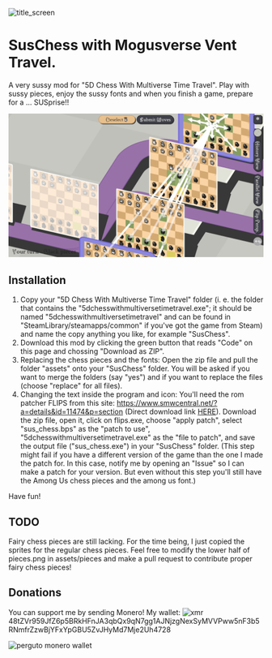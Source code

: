 ![title_screen](https://user-images.githubusercontent.com/103294508/176332411-633d829a-10e6-41fc-96fa-40f97915cfe1.png)
# SusChess with Mogusverse Vent Travel.
A very sussy mod for "5D Chess With Multiverse Time Travel". Play with sussy pieces, enjoy the sussy fonts and when you finish a game, prepare for a ... SUSprise!!

![opening](screenshots/opening.png)

## Installation

1. Copy your "5D Chess With Multiverse Time Travel" folder (i. e. the folder that contains the "5dchesswithmultiversetimetravel.exe"; it should be named "5dchesswithmultiversetimetravel" and can be found in "SteamLibrary/steamapps/common" if you've got the game from Steam) and name the copy anything you like, for example "SusChess".
2. Download this mod by clicking the green button that reads "Code" on this page and chossing "Download as ZIP".
3. Replacing the chess pieces and the fonts: Open the zip file and pull the folder "assets" onto your "SusChess" folder. You will be asked if you want to merge the folders (say "yes") and if you want to replace the files (choose "replace" for all files).
4. Changing the text inside the program and icon: You'll need the rom patcher FLIPS from this site: https://www.smwcentral.net/?a=details&id=11474&p=section (Direct download link [HERE](https://dl.smwcentral.net/11474/floating.zip)).
Download the zip file, open it, click on flips.exe, choose "apply patch", select "sus_chess.bps" as the "patch to use", "5dchesswithmultiversetimetravel.exe" as the "file to patch", and save the output file ("sus_chess.exe") in your "SusChess" folder. (This step might fail if you have a different version of the game than the one I made the patch for. In this case, notify me by opening an "Issue" so I can make a patch for your version. But even without this step you'll still have the Among Us chess pieces and the among us font.)

Have fun!

## TODO

Fairy chess pieces are still lacking. For the time being, I just copied the sprites for the regular chess pieces. Feel free to modify the lower half of pieces.png in assets/pieces and make a pull request to contribute proper fairy chess pieces!

## Donations

You can support me by sending Monero! My wallet: 
![xmr](https://user-images.githubusercontent.com/103294508/176575408-ca67a932-593e-4ce9-91a2-a092f6a4d4cd.svg)
 48tZVr959JfZ6p5BRkHFnJA3qbQx9qN7gg1AJNjzgNexSyMVVPww5nF3b5RNmfrZzwBjYFxYpGBU5ZvJHyMd7Mje2Uh4728


![perguto monero wallet](https://user-images.githubusercontent.com/103294508/176571307-a7b928be-b67f-41fc-a82c-0898e2fbfa44.png)
